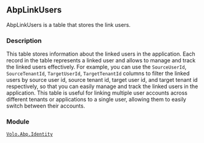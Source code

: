 ## AbpLinkUsers

AbpLinkUsers is a table that stores the link users.

### Description

This table stores information about the linked users in the application. Each record in the table represents a linked user and allows to manage and track the linked users effectively. For example, you can use the `SourceUserId`, `SourceTenantId`, `TargetUserId`, `TargetTenantId` columns to filter the linked users by source user id, source tenant id, target user id, and target tenant id respectively, so that you can easily manage and track the linked users in the application. This table is useful for linking multiple user accounts across different tenants or applications to a single user, allowing them to easily switch between their accounts.

### Module

[`Volo.Abp.Identity`](../../Identity.md)